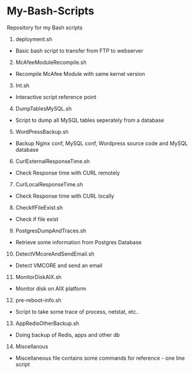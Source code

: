 # My-Bash-Scripts
Repository for my Bash scripts

1. deployment.sh
- Basic bash script to transfer from FTP to webserver

2. McAfeeModuleRecompile.sh
- Recompile McAfee Module with same kernel version

3. Int.sh
- Interactive script reference point

4. DumpTablesMySQL.sh
- Script to dump all MySQL tables seperately from a database

5. WordPressBackup.sh
- Backup Nginx conf, MySQL conf, Wordpress source code and MySQL database

6. CurlExternalResponseTime.sh
- Check Response time with CURL remotely

7. CurlLocalResponseTime.sh
- Check Response time with CURL locally

8. CheckIfFileExist.sh 
- Check if file exist

9. PostgresDumpAndTraces.sh
- Retrieve some information from Postgres Database

10. DetectVMcoreAndSendEmail.sh
- Detect VMCORE and send an email

11. MonitorDiskAIX.sh
- Monitor disk on AIX platform

12. pre-reboot-info.sh
- Script to take some trace of process, netstat, etc.. 

13. AppRedisOtherBackup.sh
- Doing backup of Redis, apps and other db

14. Miscellanous
- Miscellaneous file contains some commands for reference - one line script
